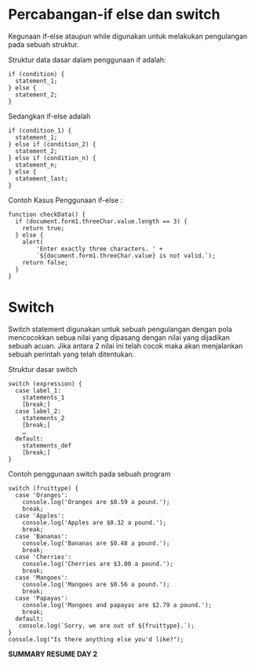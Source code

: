 # Percabangan-if else dan switch

Kegunaan if-else ataupun while digunakan untuk melakukan pengulangan pada sebuah struktur.  

Struktur data dasar dalam penggunaan if adalah:
```
if (condition) {
  statement_1;
} else {
  statement_2;
}
```

Sedangkan if-else adalah
```
if (condition_1) {
  statement_1;
} else if (condition_2) {
  statement_2;
} else if (condition_n) {
  statement_n;
} else {
  statement_last;
} 
```


Contoh Kasus Penggunaan if-else :
```
function checkData() {
  if (document.form1.threeChar.value.length == 3) {
    return true;
  } else {
    alert(
        'Enter exactly three characters. ' +
        `${document.form1.threeChar.value} is not valid.`);
    return false;
  }
}
```


# Switch
Switch statement digunakan untuk sebuah pengulangan dengan pola mencocokkan sebua nilai yang dipasang dengan nilai yang dijadikan sebuah acuan. Jika antara 2 nilai ini telah cocok maka akan menjalankan sebuah perintah yang telah ditentukan. 

Struktur dasar switch
```
switch (expression) {
  case label_1:
    statements_1
    [break;]
  case label_2:
    statements_2
    [break;]
    …
  default:
    statements_def
    [break;]
}
```

Contoh penggunaan switch pada sebuah program
```
switch (fruittype) {
  case 'Oranges':
    console.log('Oranges are $0.59 a pound.');
    break;
  case 'Apples':
    console.log('Apples are $0.32 a pound.');
    break;
  case 'Bananas':
    console.log('Bananas are $0.48 a pound.');
    break;
  case 'Cherries':
    console.log('Cherries are $3.00 a pound.');
    break;
  case 'Mangoes':
    console.log('Mangoes are $0.56 a pound.');
    break;
  case 'Papayas':
    console.log('Mangoes and papayas are $2.79 a pound.');
    break;
  default:
   console.log(`Sorry, we are out of ${fruittype}.`);
}
console.log("Is there anything else you'd like?");
```


**SUMMARY RESUME DAY 2**